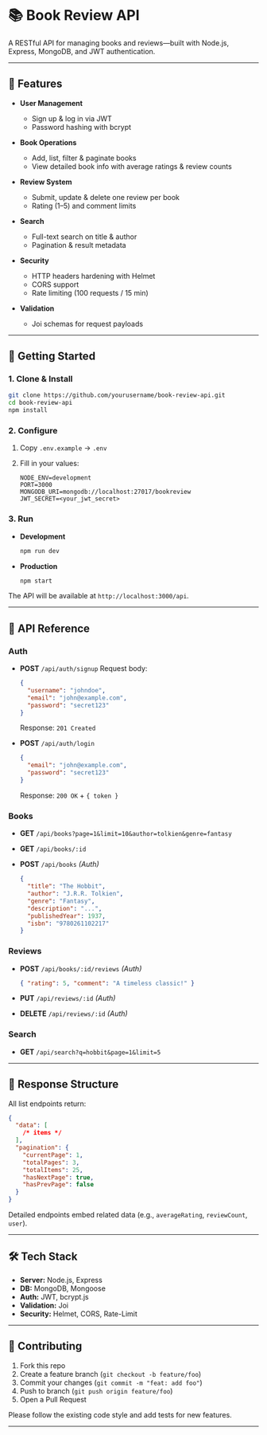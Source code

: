 # 📚 Book Review API

A RESTful API for managing books and reviews—built with Node.js, Express, MongoDB, and JWT authentication.

---

## 🚀 Features

- **User Management**

  - Sign up & log in via JWT
  - Password hashing with bcrypt

- **Book Operations**

  - Add, list, filter & paginate books
  - View detailed book info with average ratings & review counts

- **Review System**

  - Submit, update & delete one review per book
  - Rating (1–5) and comment limits

- **Search**

  - Full-text search on title & author
  - Pagination & result metadata

- **Security**

  - HTTP headers hardening with Helmet
  - CORS support
  - Rate limiting (100 requests / 15 min)

- **Validation**
  - Joi schemas for request payloads

---

## 🔧 Getting Started

### 1. Clone & Install

```bash
git clone https://github.com/yourusername/book-review-api.git
cd book-review-api
npm install
```

### 2. Configure

1. Copy `.env.example` → `.env`
2. Fill in your values:

   ```env
   NODE_ENV=development
   PORT=3000
   MONGODB_URI=mongodb://localhost:27017/bookreview
   JWT_SECRET=<your_jwt_secret>
   ```

### 3. Run

- **Development**

  ```bash
  npm run dev
  ```

- **Production**

  ```bash
  npm start
  ```

The API will be available at `http://localhost:3000/api`.

---

## 📖 API Reference

### Auth

- **POST** `/api/auth/signup`
  Request body:

  ```json
  {
    "username": "johndoe",
    "email": "john@example.com",
    "password": "secret123"
  }
  ```

  Response: `201 Created`

- **POST** `/api/auth/login`

  ```json
  {
    "email": "john@example.com",
    "password": "secret123"
  }
  ```

  Response: `200 OK` + `{ token }`

### Books

- **GET** `/api/books?page=1&limit=10&author=tolkien&genre=fantasy`
- **GET** `/api/books/:id`
- **POST** `/api/books` _(Auth)_

  ```json
  {
    "title": "The Hobbit",
    "author": "J.R.R. Tolkien",
    "genre": "Fantasy",
    "description": "...",
    "publishedYear": 1937,
    "isbn": "9780261102217"
  }
  ```

### Reviews

- **POST** `/api/books/:id/reviews` _(Auth)_

  ```json
  { "rating": 5, "comment": "A timeless classic!" }
  ```

- **PUT** `/api/reviews/:id` _(Auth)_
- **DELETE** `/api/reviews/:id` _(Auth)_

### Search

- **GET** `/api/search?q=hobbit&page=1&limit=5`

---

## 🔄 Response Structure

All list endpoints return:

```json
{
  "data": [
    /* items */
  ],
  "pagination": {
    "currentPage": 1,
    "totalPages": 3,
    "totalItems": 25,
    "hasNextPage": true,
    "hasPrevPage": false
  }
}
```

Detailed endpoints embed related data (e.g., `averageRating`, `reviewCount`, `user`).

---

## 🛠️ Tech Stack

- **Server:** Node.js, Express
- **DB:** MongoDB, Mongoose
- **Auth:** JWT, bcrypt.js
- **Validation:** Joi
- **Security:** Helmet, CORS, Rate-Limit

---

## 🙌 Contributing

1. Fork this repo
2. Create a feature branch (`git checkout -b feature/foo`)
3. Commit your changes (`git commit -m "feat: add foo"`)
4. Push to branch (`git push origin feature/foo`)
5. Open a Pull Request

Please follow the existing code style and add tests for new features.

---
